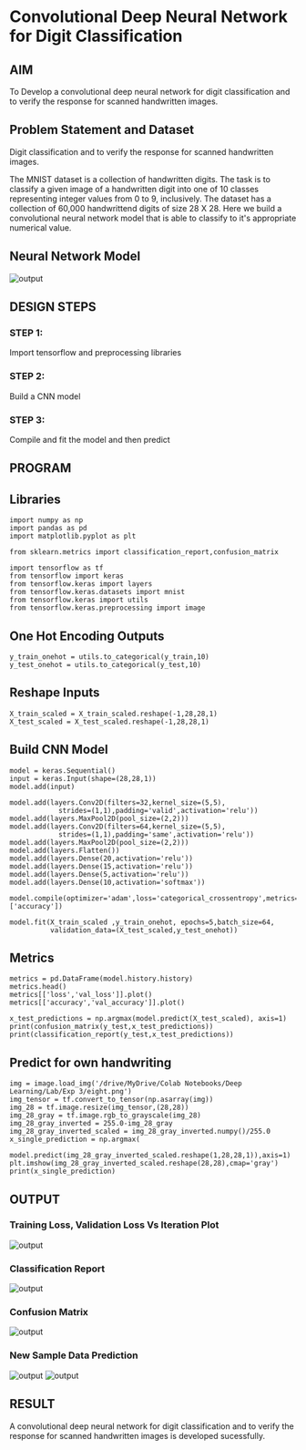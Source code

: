 # Convolutional Deep Neural Network for Digit Classification

## AIM

To Develop a convolutional deep neural network for digit classification and to verify the response for scanned handwritten images.

## Problem Statement and Dataset
Digit classification and to verify the response for scanned handwritten images.

The MNIST dataset is a collection of handwritten digits. The task is to classify a given image of a handwritten digit into one of 10 classes representing integer values from 0 to 9, inclusively. The dataset has a collection of 60,000 handwrittend digits of size 28 X 28. Here we build a convolutional neural network model that is able to classify to it's appropriate numerical value.

## Neural Network Model

![output](network.png)

## DESIGN STEPS

### STEP 1:
Import tensorflow and preprocessing libraries
### STEP 2:
Build a CNN model
### STEP 3:
Compile and fit the model and then predict

## PROGRAM
## Libraries
```
import numpy as np
import pandas as pd
import matplotlib.pyplot as plt

from sklearn.metrics import classification_report,confusion_matrix

import tensorflow as tf
from tensorflow import keras
from tensorflow.keras import layers
from tensorflow.keras.datasets import mnist
from tensorflow.keras import utils
from tensorflow.keras.preprocessing import image
```
## One Hot Encoding Outputs
```
y_train_onehot = utils.to_categorical(y_train,10)
y_test_onehot = utils.to_categorical(y_test,10)
```
## Reshape Inputs
```
X_train_scaled = X_train_scaled.reshape(-1,28,28,1)
X_test_scaled = X_test_scaled.reshape(-1,28,28,1)
```
## Build CNN Model
```
model = keras.Sequential()
input = keras.Input(shape=(28,28,1))
model.add(input)

model.add(layers.Conv2D(filters=32,kernel_size=(5,5),
			strides=(1,1),padding='valid',activation='relu'))
model.add(layers.MaxPool2D(pool_size=(2,2)))
model.add(layers.Conv2D(filters=64,kernel_size=(5,5),
			strides=(1,1),padding='same',activation='relu'))
model.add(layers.MaxPool2D(pool_size=(2,2)))
model.add(layers.Flatten())
model.add(layers.Dense(20,activation='relu'))
model.add(layers.Dense(15,activation='relu'))
model.add(layers.Dense(5,activation='relu'))
model.add(layers.Dense(10,activation='softmax'))

model.compile(optimizer='adam',loss='categorical_crossentropy',metrics=['accuracy'])

model.fit(X_train_scaled ,y_train_onehot, epochs=5,batch_size=64, 
          validation_data=(X_test_scaled,y_test_onehot))
```
## Metrics
```
metrics = pd.DataFrame(model.history.history)
metrics.head()
metrics[['loss','val_loss']].plot()
metrics[['accuracy','val_accuracy']].plot()

x_test_predictions = np.argmax(model.predict(X_test_scaled), axis=1)
print(confusion_matrix(y_test,x_test_predictions))
print(classification_report(y_test,x_test_predictions))
```
## Predict for own handwriting
```
img = image.load_img('/drive/MyDrive/Colab Notebooks/Deep Learning/Lab/Exp 3/eight.png')
img_tensor = tf.convert_to_tensor(np.asarray(img))
img_28 = tf.image.resize(img_tensor,(28,28))
img_28_gray = tf.image.rgb_to_grayscale(img_28)
img_28_gray_inverted = 255.0-img_28_gray
img_28_gray_inverted_scaled = img_28_gray_inverted.numpy()/255.0
x_single_prediction = np.argmax(
   model.predict(img_28_gray_inverted_scaled.reshape(1,28,28,1)),axis=1)
plt.imshow(img_28_gray_inverted_scaled.reshape(28,28),cmap='gray')
print(x_single_prediction)
```

## OUTPUT

### Training Loss, Validation Loss Vs Iteration Plot

![output](output.png)

### Classification Report

![output](output1.png)

### Confusion Matrix

![output](output2.png)

### New Sample Data Prediction

![output](output3.png)
![output](output4.png)

## RESULT
A convolutional deep neural network for digit classification and to verify the response for scanned handwritten images is developed sucessfully.